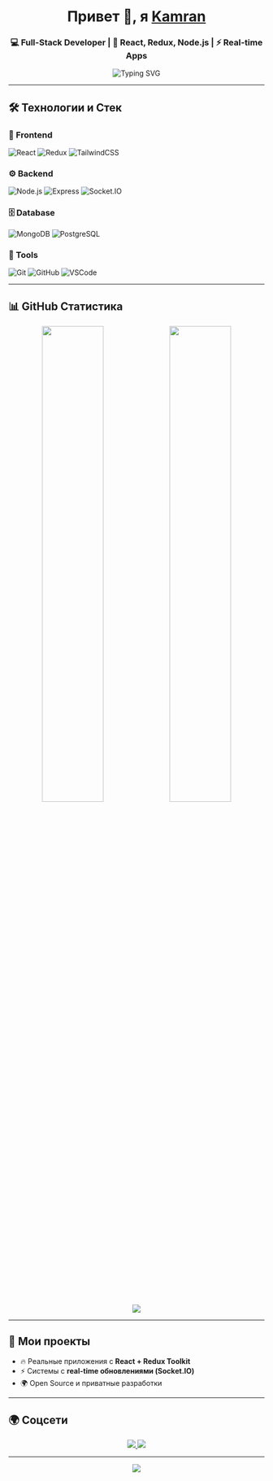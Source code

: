 <!-- Header -->
<h1 align="center">
  Привет 👋, я <a href="https://github.com/kamranAbdullaev" target="_blank">Kamran</a>  
</h1>

<h3 align="center">💻 Full-Stack Developer | 🚀 React, Redux, Node.js | ⚡ Real-time Apps</h3>

<p align="center">
  <img 
    src="https://readme-typing-svg.herokuapp.com?font=JetBrains+Mono&size=22&pause=800&color=00F7FF&center=true&vCenter=true&width=700&lines=Мой+Стек:;Full-Stack+Developer;React,+Redux,+Node.js;⚡+Real-time+Apps" 
    alt="Typing SVG" 
  />
</p>


---

## 🛠 Технологии и Стек

### 🚀 Frontend
![React](https://img.shields.io/badge/React-18-blue?style=for-the-badge&logo=react&logoColor=white)
![Redux](https://img.shields.io/badge/Redux-Toolkit-764abc?style=for-the-badge&logo=redux&logoColor=white)
![TailwindCSS](https://img.shields.io/badge/TailwindCSS-38B2AC?style=for-the-badge&logo=tailwind-css&logoColor=white)

### ⚙️ Backend
![Node.js](https://img.shields.io/badge/Node.js-18-green?style=for-the-badge&logo=node.js&logoColor=white)
![Express](https://img.shields.io/badge/Express.js-grey?style=for-the-badge&logo=express&logoColor=white)
![Socket.IO](https://img.shields.io/badge/Socket.IO-010101?style=for-the-badge&logo=socket.io&logoColor=white)

### 🗄 Database
![MongoDB](https://img.shields.io/badge/MongoDB-4ea94b?style=for-the-badge&logo=mongodb&logoColor=white)
![PostgreSQL](https://img.shields.io/badge/PostgreSQL-316192?style=for-the-badge&logo=postgresql&logoColor=white)

### 🔧 Tools
![Git](https://img.shields.io/badge/Git-F05032?style=for-the-badge&logo=git&logoColor=white)
![GitHub](https://img.shields.io/badge/GitHub-181717?style=for-the-badge&logo=github&logoColor=white)
![VSCode](https://img.shields.io/badge/VSCode-007ACC?style=for-the-badge&logo=visual-studio-code&logoColor=white)

---

## 📊 GitHub Статистика
<p align="center">
  <img width="49%" src="https://github-readme-stats.vercel.app/api?username=kamranAbdullaev&show_icons=true&theme=radical&count_private=true" />
  <img width="49%" src="https://github-readme-streak-stats.herokuapp.com/?user=kamranAbdullaev&theme=radical" />
</p>

<p align="center">
  <img src="https://github-readme-activity-graph.vercel.app/graph?username=kamranAbdullaev&theme=react-dark&bg_color=0D1117&hide_border=true" />
</p>

---

## 📂 Мои проекты
- 🔥 Реальные приложения с **React + Redux Toolkit**
- ⚡ Системы с **real-time обновлениями (Socket.IO)**
- 🌍 Open Source и приватные разработки

---

## 🌍 Соцсети
<p align="center">
  <a href="https://www.linkedin.com/in/kamran-abdullaev-0608a1245/" target="_blank">
    <img src="https://img.shields.io/badge/LinkedIn-blue?style=for-the-badge&logo=linkedin&logoColor=white" />
  </a>
  <a href="mailto:kamranabdullaev4002@gmail.com" target="_blank">
    <img src="https://img.shields.io/badge/Email-D14836?style=for-the-badge&logo=gmail&logoColor=white" />
  </a>
</p>

---

<!-- Animated Footer -->
<p align="center">
  <img src="https://capsule-render.vercel.app/api?type=waving&color=00F7FF&height=120&section=footer"/>
</p>

